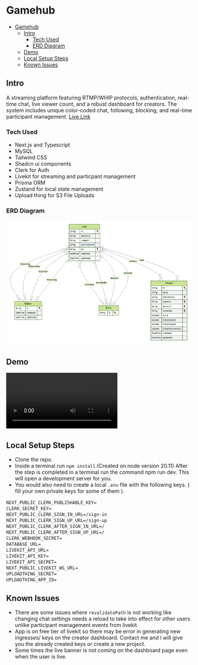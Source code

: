 # Gamehub
- [Gamehub](#gamehub)
  - [Intro](#intro)
    - [Tech Used](#tech-used)
    - [ERD Diagram](#erd-diagram)
  - [Demo](#demo)
  - [Local Setup Steps](#local-setup-steps)
  - [Known Issues](#known-issues)

## Intro
A streaming platform featuring RTMP/WHIP protocols, authentication, real-time chat, live viewer count, and a robust dashboard for creators. The system includes unique color-coded chat, following, blocking, and real-time participant management. [Live Link](https://gamehub-peach.vercel.app/)

### Tech Used
- Next.js and Typescript
- MySQL
- Tailwind CSS
- Shadcn ui components
- Clerk for Auth
- Livekit for streaming and particpant management
- Prisma ORM
- Zustand for local state management
- Upload thing for S3 File Uploads 

### ERD Diagram
![ERD Diagram](./README.assets/ERD_Diagram.png)
## Demo
![User Demo](./README.assets/user_demo.mp4)
## Local Setup Steps
- Clone the repo.
- Inside a terminal run `npm install`.(Created on node version 20.11) After the step is completed in a terminal run the command npm run dev. This will open a development server for you.
- You would also need to create a local `.env` file with the following keys. ( fill your own private keys for some of them ).
```env
NEXT_PUBLIC_CLERK_PUBLISHABLE_KEY=
CLERK_SECRET_KEY= 
NEXT_PUBLIC_CLERK_SIGN_IN_URL=/sign-in
NEXT_PUBLIC_CLERK_SIGN_UP_URL=/sign-up
NEXT_PUBLIC_CLERK_AFTER_SIGN_IN_URL=/
NEXT_PUBLIC_CLERK_AFTER_SIGN_UP_URL=/
CLERK_WEBHOOK_SECRET=
DATABASE_URL=
LIVEKIT_API_URL=
LIVEKIT_API_KEY=
LIVEKIT_API_SECRET=
NEXT_PUBLIC_LIVEKIT_WS_URL=
UPLOADTHING_SECRET=
UPLOADTHING_APP_ID=
```
## Known Issues
- There are some issues where `revalidatePath` is not working like changing chat settings needs a reload to take into effect for other users unlike participant management events from livekit.
- App is on free tier of livekit so there may be error in generating new ingresses/ keys on the creator dashboard. Contact me and I will give you the already created keys or create a new project.
- Some times the live banner is not coming on the dashboard page even when the user is live.